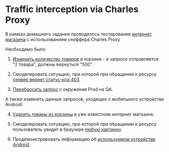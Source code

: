 # Traffic interception via Charles Proxy

В рамках домашнего задания проводилось тестирование <a href="https://github.com/osukhorukova/git">интернет магазина</a> с использованием сниффера  Charles Proxy

Необходимо было:

1) <a href="https://disk.yandex.ru/d/p9-gJm6woh5Lyg">Изменить количество товаров</a> в корзине - в запросе отправляется "2 товара", должны вернуться "500".

2) Смоделировать ситуацию, при которой при обращении к ресурсу <a href="https://disk.yandex.ru/d/l9d1_FdWOrtUmw">сервер вернет статус-код 403</a>.

3) <a href="https://disk.yandex.ru/d/10UEuy0fq63Q3A">Перебросить запрос</a> с окружения Prod на QA.

А также изменять данные запросов, уходящих с мобильного устройства Android:

4) <a href="https://disk.yandex.ru/i/XziaBfOqUGuesw">Удалить товары из корзины</a> в уже известном интернет магазине.

5) Смоделировать ситуацию, при которой при обращении к ресурсу пользователь увидит в браузере <a href="https://disk.yandex.ru/i/sRYELiLJD5NKxw">любую картинку</a>.

6) Продемонстрировать информацию об <a href="https://disk.yandex.ru/i/sRYELiLJD5NKxw">используемом устройстве Android</a>.